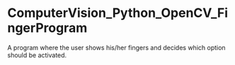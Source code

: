 # ComputerVision_Python_OpenCV_FingerProgram
A program where the user shows his/her fingers and decides which option should be activated.

